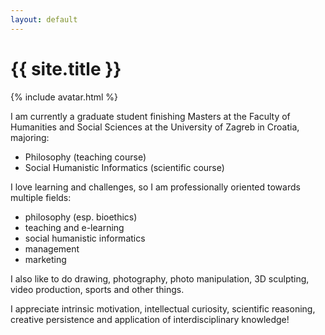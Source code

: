 ```yaml
---
layout: default
---
```


# {{ site.title }}

{% include avatar.html %}

I am currently a graduate student finishing Masters at the Faculty of Humanities and Social Sciences at the University of Zagreb in Croatia, majoring:

  - Philosophy (teaching course)
  - Social Humanistic Informatics (scientific course)

I love learning and challenges, so I am professionally oriented towards multiple fields:

  - philosophy (esp. bioethics)
  - teaching and e-learning
  - social humanistic informatics
  - management
  - marketing

I also like to do drawing, photography, photo manipulation, 3D sculpting, video production, sports and other things.

I appreciate intrinsic motivation, intellectual curiosity, scientific reasoning, creative persistence and application of interdisciplinary knowledge!
